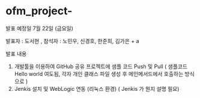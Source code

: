 # ofm_project-


발표 예정일 
7월 22일 (금요일) 

발표자 : 도서현
, 참석자 : 노민우, 신경호, 한준희, 김가은 + a  

발표 내용 
1. 개발툴을 이용하여 GitHub 공유 프로젝트에 샘플 코드 Push 및 Pull 
( 샘플코드 Hello world 여도됨, 각자 개인 클래스 파일 생성 후 메인메서드에서 호출하는 방식으로 ) 
2. Jenkis 설치 및 WebLogic 연동 (리눅스 환경)
( Jenkis 가 뭔지 설명 필요) 
